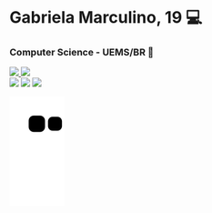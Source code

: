# Gabriela Marculino, 19 💻
<h3>Computer Science - UEMS/BR 📌</h3>

 <div>
  <a href="https://github.com/GabrielaMarculino">
  <img height="180em" src="https://github-readme-stats.vercel.app/api?username=GabrielaMarculino&show_icons=true&theme=midnight-purple&include_all_commits=true&count_private=true"/>
  <img height="180em" src="https://github-readme-stats.vercel.app/api/top-langs/?username=GabrielaMarculino&layout=compact&langs_count=16&theme=midnight-purple"/>
<div>
 
<div>
<a href="https://instagram.com/gabriela.cpp" target="_blank"><img src="https://img.shields.io/badge/-Instagram-%23E4405F?style=for-the-badge&logo=instagram&logoColor=white" target="_blank"></a>
<a href="https://www.linkedin.com/in/gabriela-marculino-297493164/" target="_blank"><img src="https://img.shields.io/badge/-LinkedIn-%230077B5?style=for-the-badge&logo=linkedin&logoColor=white" target="_blank"></a> 
 <a href = "mailto: gabrielamarculino@gmail.com"><img src="https://img.shields.io/badge/-Gmail-%23333?style=for-the-badge&logo=gmail&logoColor=white" target="_blank"></a>
</div>

  ![Snake animation](https://github.com/rafaballerini/rafaballerini/blob/output/github-contribution-grid-snake.svg)

